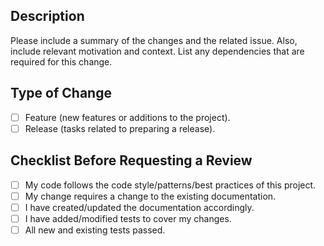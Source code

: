 ## Description

Please include a summary of the changes and the related issue. Also, include relevant motivation and context. List any dependencies that are required for this change.

## Type of Change

- [ ] Feature (new features or additions to the project).
- [ ] Release (tasks related to preparing a release).

## Checklist Before Requesting a Review

- [ ] My code follows the code style/patterns/best practices of this project.
- [ ] My change requires a change to the existing documentation.
- [ ] I have created/updated the documentation accordingly.
- [ ] I have added/modified tests to cover my changes.
- [ ] All new and existing tests passed.
